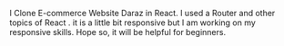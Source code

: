 I Clone E-commerce Website Daraz  in React. I used a Router and other topics of React . it is a little bit responsive but I am working on my responsive skills.
Hope so, it will be helpful for beginners. 
